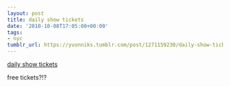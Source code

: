 ```yaml
---
layout: post
title: daily show tickets
date: '2010-10-08T17:05:00+00:00'
tags:
- nyc
tumblr_url: https://yvonniks.tumblr.com/post/1271159230/daily-show-tickets
---
```

[daily show tickets](http://www.thedailyshow.com/tickets)  

free tickets?!?
